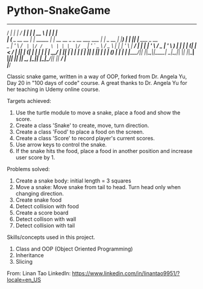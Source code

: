# Python-SnakeGame
   _____             _           _____                        _____         _____       _   _                 
  / ____|           | |         / ____|                      |_   _|       |  __ \     | | | |                
 | (___  _ __   __ _| | _____  | |  __  __ _ _ __ ___   ___    | |  _ __   | |__) |   _| |_| |__   ___  _ __  
  \___ \| '_ \ / _` | |/ / _ \ | | |_ |/ _` | '_ ` _ \ / _ \   | | | '_ \  |  ___/ | | | __| '_ \ / _ \| '_ \ 
  ____) | | | | (_| |   <  __/ | |__| | (_| | | | | | |  __/  _| |_| | | | | |   | |_| | |_| | | | (_) | | | |
 |_____/|_| |_|\__,_|_|\_\___|  \_____|\__,_|_| |_| |_|\___| |_____|_| |_| |_|    \__, |\__|_| |_|\___/|_| |_|
                                                                                   __/ |                      
                                                                                  |___/                       
                                                                                  
Classic snake game, written in a way of OOP, forked from Dr. Angela Yu, Day 20 in "100 days of code" course.
A great thanks to Dr. Angela Yu for her teaching in Udemy online course.

Targets achieved:
1. Use the turtle module to move a snake, place a food and show the score.
2. Create a class 'Snake' to create, move, turn direction.
3. Create a class 'Food' to place a food on the screen.
4. Create a class 'Score' to record player's current scores.
5. Use arrow keys to control the snake.
6. If the snake hits the food, place a food in another position and increase user score by 1.  

Problems solved:
1. Create a snake body: initial length = 3 squares
2. Move a snake: Move snake from tail to head. Turn head only when changing direction.
3. Create snake food
4. Detect collision with food
5. Create a score board
6. Detect collison with wall
7. Detect collision with tail

Skills/concepts used in this project. 
1. Class and OOP (Object Oriented Programming)
2. Inheritance
3. Slicing

From: Linan Tao
LinkedIn: https://www.linkedin.com/in/linantao9951/?locale=en_US
